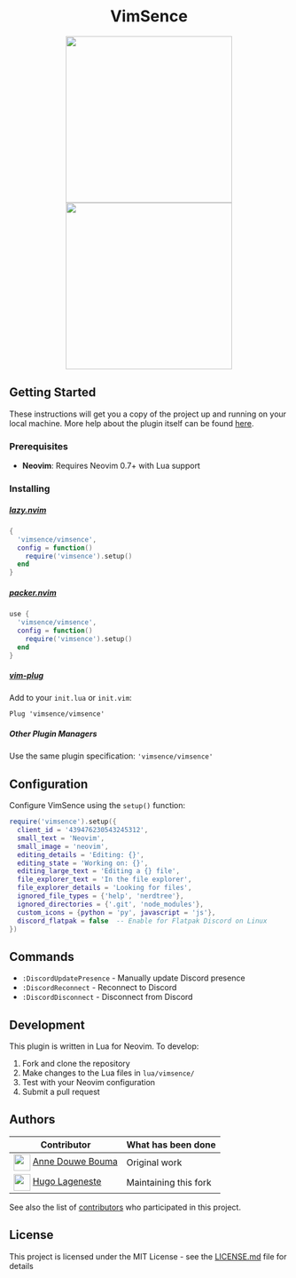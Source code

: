 <p align="center">
  <h1 align="center">VimSence</h1>
</p>

<p align="center">
  <img src="https://i.imgur.com/aL4g3nx.png" width="300">
  <img src="https://i.imgur.com/nrhZj4O.png" width="300">
</p>

## Getting Started
These instructions will get you a copy of the project up and running on your local machine.
More help about the plugin itself can be found [here](doc/vimsence.txt).

### Prerequisites
- **Neovim**: Requires Neovim 0.7+ with Lua support

### Installing
##### [lazy.nvim](https://github.com/folke/lazy.nvim)
```lua
{
  'vimsence/vimsence',
  config = function()
    require('vimsence').setup()
  end
}
```

##### [packer.nvim](https://github.com/wbthomason/packer.nvim)
```lua
use {
  'vimsence/vimsence',
  config = function()
    require('vimsence').setup()
  end
}
```

##### [vim-plug](https://github.com/junegunn/vim-plug)
Add to your `init.lua` or `init.vim`:
```vim
Plug 'vimsence/vimsence'
```

##### Other Plugin Managers
Use the same plugin specification: `'vimsence/vimsence'`

## Configuration

Configure VimSence using the `setup()` function:
```lua
require('vimsence').setup({
  client_id = '439476230543245312',
  small_text = 'Neovim',
  small_image = 'neovim',
  editing_details = 'Editing: {}',
  editing_state = 'Working on: {}',
  editing_large_text = 'Editing a {} file',
  file_explorer_text = 'In the file explorer',
  file_explorer_details = 'Looking for files',
  ignored_file_types = {'help', 'nerdtree'},
  ignored_directories = {'.git', 'node_modules'},
  custom_icons = {python = 'py', javascript = 'js'},
  discord_flatpak = false  -- Enable for Flatpak Discord on Linux
})
```

## Commands
- `:DiscordUpdatePresence` - Manually update Discord presence
- `:DiscordReconnect` - Reconnect to Discord
- `:DiscordDisconnect` - Disconnect from Discord

## Development

This plugin is written in Lua for Neovim. To develop:

1. Fork and clone the repository
2. Make changes to the Lua files in `lua/vimsence/`
3. Test with your Neovim configuration
4. Submit a pull request

## Authors
| Contributor                                                                                                                         | What has been done    |
|-------------------------------------------------------------------------------------------------------------------------------------|-----------------------|
| <img src="https://avatars.githubusercontent.com/anned20" height=30px align=center>   [Anne Douwe Bouma](https://github.com/anned20) | Original work         |
| <img src="https://avatars.githubusercontent.com/hugolgst" height=30px align=center>   [Hugo Lageneste](https://github.com/hugolgst) | Maintaining this fork |

See also the list of [contributors](https://github.com/vimsence/vimsence/contributors) who participated in this project.

## License
This project is licensed under the MIT License - see the [LICENSE.md](LICENSE.md) file for details
